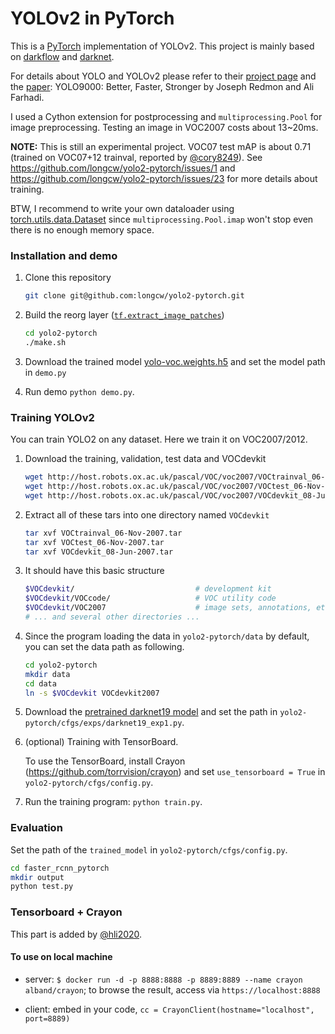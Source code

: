 # YOLOv2 in PyTorch
This is a [PyTorch](https://github.com/pytorch/pytorch)
implementation of YOLOv2.
This project is mainly based on [darkflow](https://github.com/thtrieu/darkflow)
and [darknet](https://github.com/pjreddie/darknet).

For details about YOLO and YOLOv2 please refer to their [project page](https://pjreddie.com/darknet/yolo/) 
and the [paper](https://arxiv.org/abs/1612.08242):
YOLO9000: Better, Faster, Stronger by Joseph Redmon and Ali Farhadi.

I used a Cython extension for postprocessing and 
`multiprocessing.Pool` for image preprocessing.
Testing an image in VOC2007 costs about 13~20ms.

**NOTE:**
This is still an experimental project.
VOC07 test mAP is about 0.71 (trained on VOC07+12 trainval,
reported by [@cory8249](https://github.com/longcw/yolo2-pytorch/issues/23)).
See https://github.com/longcw/yolo2-pytorch/issues/1 and https://github.com/longcw/yolo2-pytorch/issues/23
for more details about training.

BTW, I recommend to write your own dataloader using [torch.utils.data.Dataset](http://pytorch.org/docs/data.html)
since `multiprocessing.Pool.imap` won't stop even there is no enough memory space.



### Installation and demo
1. Clone this repository
    ```bash
    git clone git@github.com:longcw/yolo2-pytorch.git
    ```

2. Build the reorg layer ([`tf.extract_image_patches`](https://www.tensorflow.org/api_docs/python/tf/extract_image_patches))
    ```bash
    cd yolo2-pytorch
    ./make.sh
    ```
3. Download the trained model [yolo-voc.weights.h5](https://drive.google.com/open?id=0B4pXCfnYmG1WUUdtRHNnLWdaMEU) 
and set the model path in `demo.py`
4. Run demo `python demo.py`. 

### Training YOLOv2
You can train YOLO2 on any dataset. Here we train it on VOC2007/2012.

1. Download the training, validation, test data and VOCdevkit

    ```bash
    wget http://host.robots.ox.ac.uk/pascal/VOC/voc2007/VOCtrainval_06-Nov-2007.tar
    wget http://host.robots.ox.ac.uk/pascal/VOC/voc2007/VOCtest_06-Nov-2007.tar
    wget http://host.robots.ox.ac.uk/pascal/VOC/voc2007/VOCdevkit_08-Jun-2007.tar
    ```

2. Extract all of these tars into one directory named `VOCdevkit`

    ```bash
    tar xvf VOCtrainval_06-Nov-2007.tar
    tar xvf VOCtest_06-Nov-2007.tar
    tar xvf VOCdevkit_08-Jun-2007.tar
    ```

3. It should have this basic structure

    ```bash
    $VOCdevkit/                           # development kit
    $VOCdevkit/VOCcode/                   # VOC utility code
    $VOCdevkit/VOC2007                    # image sets, annotations, etc.
    # ... and several other directories ...
    ```
    
4. Since the program loading the data in `yolo2-pytorch/data` by default,
you can set the data path as following.
    ```bash
    cd yolo2-pytorch
    mkdir data
    cd data
    ln -s $VOCdevkit VOCdevkit2007
    ```
    
5. Download the [pretrained darknet19 model](https://drive.google.com/file/d/0B4pXCfnYmG1WRG52enNpcV80aDg/view?usp=sharing)
and set the path in `yolo2-pytorch/cfgs/exps/darknet19_exp1.py`.

7. (optional) Training with TensorBoard.

    To use the TensorBoard, install Crayon (https://github.com/torrvision/crayon)
and set `use_tensorboard = True` in `yolo2-pytorch/cfgs/config.py`.


6. Run the training program: `python train.py`.



### Evaluation

Set the path of the `trained_model` in `yolo2-pytorch/cfgs/config.py`.
```bash
cd faster_rcnn_pytorch
mkdir output
python test.py
```

### Tensorboard + Crayon

This part is added by [@hli2020](https://github.com/hli2020).

#### To use on local machine

+ server: `$ docker run -d -p 8888:8888 -p 8889:8889 --name crayon alband/crayon`;
to browse the result, access via `https://localhost:8888`

+ client: embed in your code, ``cc = CrayonClient(hostname="localhost", port=8889) ``